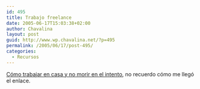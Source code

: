 ```yaml
---
id: 495
title: Trabajo freelance
date: 2005-06-17T15:03:38+02:00
author: Chavalina
layout: post
guid: http://www.wp.chavalina.net/?p=495
permalink: /2005/06/17/post-495/
categories:
  - Recursos
---
```

<a href="http://news.leoprieto.com/2005/06/como_trabajar_d.php" target="_blank">C&oacute;mo trabajar en casa y no morir en el intento</a>, no recuerdo c&oacute;mo me lleg&oacute; el enlace.